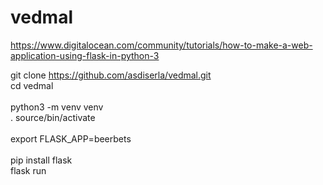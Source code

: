 # vedmal

https://www.digitalocean.com/community/tutorials/how-to-make-a-web-application-using-flask-in-python-3

git clone https://github.com/asdiserla/vedmal.git <br>
cd vedmal <br>
<br>
python3 -m venv venv <br>
. source/bin/activate <br>
<br>
export FLASK_APP=beerbets <br>
<br>
pip install flask <br>
flask run
